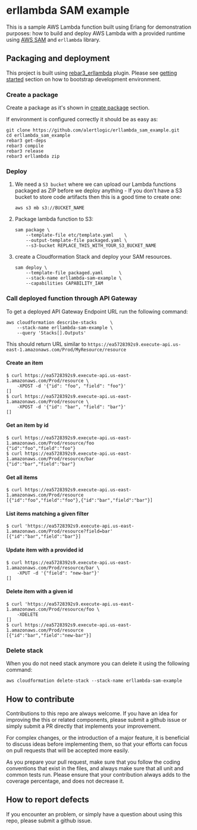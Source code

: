 erllambda SAM example
=====================

This is a sample AWS Lambda function built using Erlang for
demonstration purposes: how to build and deploy AWS Lambda with a provided runtime
using [AWS SAM](https://github.com/awslabs/serverless-application-model) and `erllambda` library.

## Packaging and deployment

This project is built using [rebar3_erllambda](https://github.com/alertlogic/rebar3_erllambda) plugin.
Please see [getting started](https://github.com/alertlogic/rebar3_erllambda#getting-started)
section on how to bootstrap development environment.

### Create a package

Create a package as it's shown in [create package](https://github.com/alertlogic/rebar3_erllambda#creating-a-package) section.

If environment is configured correctly it should be as easy as:

``` shell
git clone https://github.com/alertlogic/erllambda_sam_example.git
cd erllambda_sam_example
rebar3 get-deps
rebar3 compile
rebar3 release
rebar3 erllambda zip
```

### Deploy

1. We need a `S3 bucket` where we can upload our Lambda
   functions packaged as ZIP before we deploy anything - If you don't
   have a S3 bucket to store code artifacts then this is a good time to
   create one:

    ``` shell
    aws s3 mb s3://BUCKET_NAME
    ```

2. Package lambda function to S3:

    ``` shell
    sam package \
        --template-file etc/template.yaml    \
        --output-template-file packaged.yaml \
        --s3-bucket REPLACE_THIS_WITH_YOUR_S3_BUCKET_NAME
    ```

3. create a Cloudformation Stack and deploy your SAM resources.

    ``` shell
    sam deploy \
        --template-file packaged.yaml      \
        --stack-name erllambda-sam-example \
        --capabilities CAPABILITY_IAM
    ```

### Call deployed function through API Gateway

To get a deployed API Gateway Endpoint URL run the following command:

``` shell
aws cloudformation describe-stacks     \
    --stack-name erllambda-sam-example \
    --query 'Stacks[].Outputs'
```

This should return URL similar to `https://ea5728392s9.execute-api.us-east-1.amazonaws.com/Prod/MyResource/resource`

#### Create an item

``` shell
$ curl https://ea5728392s9.execute-api.us-east-1.amazonaws.com/Prod/resource \
    -XPOST -d '{"id": "foo", "field": "foo"}'
[]
$ curl https://ea5728392s9.execute-api.us-east-1.amazonaws.com/Prod/resource \
    -XPOST -d '{"id": "bar", "field": "bar"}'
[]
```

#### Get an item by id

``` shell
$ curl https://ea5728392s9.execute-api.us-east-1.amazonaws.com/Prod/resource/foo
{"id":"foo","field":"foo"}
$ curl https://ea5728392s9.execute-api.us-east-1.amazonaws.com/Prod/resource/bar
{"id":"bar","field":"bar"}
```

#### Get all items

``` shell
$ curl https://ea5728392s9.execute-api.us-east-1.amazonaws.com/Prod/resource
[{"id":"foo","field":"foo"},{"id":"bar","field":"bar"}]
```

#### List items matching a given filter

``` shell
$ curl 'https://ea5728392s9.execute-api.us-east-1.amazonaws.com/Prod/resource?field=bar'
[{"id":"bar","field":"bar"}]
```

#### Update item with a provided id

``` shell
$ curl https://ea5728392s9.execute-api.us-east-1.amazonaws.com/Prod/resource/bar \
    -XPUT -d '{"field": "new-bar"}'
[]
```

#### Delete item with a given id

``` shell
$ curl 'https://ea5728392s9.execute-api.us-east-1.amazonaws.com/Prod/resource/foo \
    -XDELETE
[]
$ curl https://ea5728392s9.execute-api.us-east-1.amazonaws.com/Prod/resource
[{"id":"bar","field":"new-bar"}]
```

### Delete stack

When you do not need stack anymore you can delete it using the following command:

``` shell
aws cloudformation delete-stack --stack-name erllambda-sam-example
```

## How to contribute

Contributions to this repo are always welcome.  If you have an idea for
improving the this or related components, please submit a
github issue or simply submit a PR directly that implements your improvement.

For complex changes, or the introduction of a major feature, it is
beneficial to discuss ideas before implementing them, so that your efforts
can focus on pull requests that will be accepted more easily.

As you prepare your pull request, make sure that you follow the coding
conventions that exist in the files, and always make sure that all unit and
common tests run.  Please ensure that your contribution always adds to the
coverage percentage, and does not decrease it.


## How to report defects

If you encounter an problem, or simply have a question about using this
repo, please submit a github issue.

<!--- vim: sw=4 et ts=4 -->
